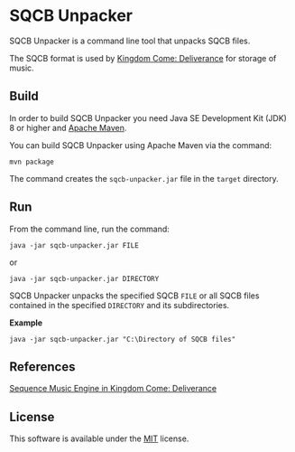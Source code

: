 # SQCB Unpacker

SQCB Unpacker is a command line tool that unpacks SQCB files.

The SQCB format is used by [Kingdom Come: Deliverance](https://www.kingdomcomerpg.com/) for storage of music.



## Build

In order to build SQCB Unpacker you need Java SE Development Kit (JDK) 8 or higher
and [Apache Maven](https://maven.apache.org/).

You can build SQCB Unpacker using Apache Maven via the command:

`mvn package`

The command creates the ``sqcb-unpacker.jar`` file in the ``target`` directory.



## Run

From the command line, run the command:

`java -jar sqcb-unpacker.jar FILE`

or

`java -jar sqcb-unpacker.jar DIRECTORY`


SQCB Unpacker unpacks the specified SQCB ``FILE`` or all SQCB files contained in
the specified ``DIRECTORY`` and its subdirectories.


**Example**

`java -jar sqcb-unpacker.jar "C:\Directory of SQCB files"`



## References

[Sequence Music Engine in Kingdom Come: Deliverance](https://wiki.nexusmods.com/index.php/Sequence_Music_Engine_in_KCD)



## License

This software is available under the [MIT](https://opensource.org/licenses/MIT) license.
